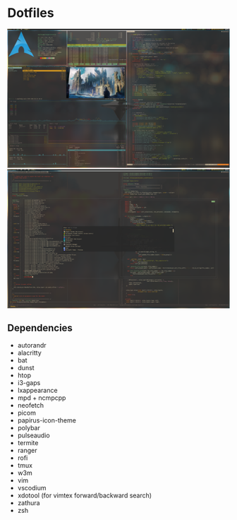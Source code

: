 # Dotfiles
 ![alt text](screenshots/2021_setup_1.png)
 ![alt text](screenshots/2021_setup_2.png)

## Dependencies
* autorandr
* alacritty
* bat
* dunst
* htop
* i3-gaps
* lxappearance
* mpd + ncmpcpp
* neofetch
* picom
* papirus-icon-theme
* polybar
* pulseaudio
* termite
* ranger
* rofi
* tmux
* w3m
* vim
* vscodium
* xdotool (for vimtex forward/backward search)
* zathura
* zsh
